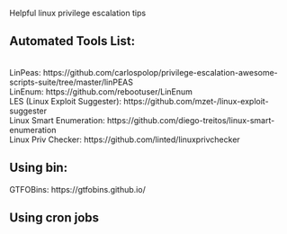 Helpful linux privilege escalation tips

<h2>Automated Tools List: </h2></br>
LinPeas: https://github.com/carlospolop/privilege-escalation-awesome-scripts-suite/tree/master/linPEAS </br>
    LinEnum: https://github.com/rebootuser/LinEnum </br>
    LES (Linux Exploit Suggester): https://github.com/mzet-/linux-exploit-suggester </br>
    Linux Smart Enumeration: https://github.com/diego-treitos/linux-smart-enumeration </br>
    Linux Priv Checker: https://github.com/linted/linuxprivchecker </br>

<h2>Using bin:</h2>
GTFOBins: https://gtfobins.github.io/

<h2> Using cron jobs </h2>
